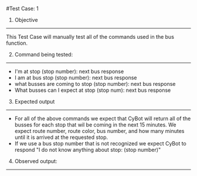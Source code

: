 #Test Case: 1

1. Objective
--------------------------

This Test Case will manually test all of the commands used in the bus function.

2. Command being tested:
------------------------------

  * I'm at stop (stop number): next bus response
  * I am at bus stop (stop number): next bus response
  * what busses are coming to stop (stop number): next bus response
  * What busses can I expect at stop (stop num): next bus response

3. Expected output
--------------------------------
* For all of the above commands we expect that CyBot will return all of the busses for each stop that wil be coming in the next 15 minutes. We expect route number, route color, bus number, and how many minutes until it is arrived at the requested stop.
* If we use a bus stop number that is not recognized we expect CyBot to respond "I do not know anything about stop: (stop number)"

4. Observed output:
----------------------------
